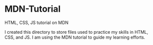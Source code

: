 # MDN-Tutorial
HTML, CSS, JS tutorial on MDN

I created this directory to store files used to practice my skills in HTML, CSS, and JS.  I am using the MDN tutorial to guide my learning efforts.
